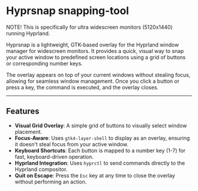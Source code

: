 # Hyprsnap snapping-tool

NOTE! This is specifically for ultra widescreen monitors (5120x1440) running Hyprland.

Hyprsnap is a lightweight, GTK-based overlay for the Hyprland window manager for widescreen monitors. It provides a quick, visual way to snap your active window to predefined screen locations using a grid of buttons or corresponding number keys.

The overlay appears on top of your current windows without stealing focus, allowing for seamless window management. Once you click a button or press a key, the command is executed, and the overlay closes.



---

## Features

-   **Visual Grid Overlay**: A simple grid of buttons to visually select window placement.
-   **Focus-Aware**: Uses `gtk4-layer-shell` to display as an overlay, ensuring it doesn't steal focus from your active window.
-   **Keyboard Shortcuts**: Each button is mapped to a number key (1-7) for fast, keyboard-driven operation.
-   **Hyprland Integration**: Uses `hyprctl` to send commands directly to the Hyprland compositor.
-   **Quit on Escape**: Press the `Esc` key at any time to close the overlay without performing an action.

